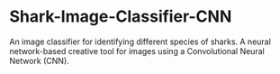 # Shark-Image-Classifier-CNN
An image classifier for identifying different species of sharks. A neural network-based creative tool for images using a Convolutional Neural Network (CNN). 
